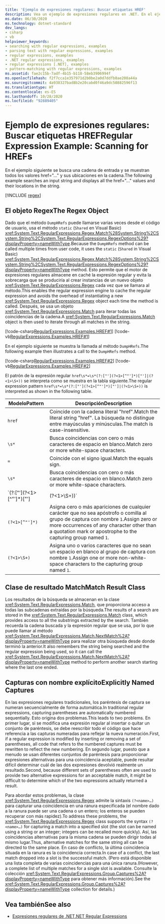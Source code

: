 ```yaml
---
title: 'Ejemplo de expresiones regulares: Buscar etiquetas HREF'
description: Vea un ejemplo de expresiones regulares en .NET. En el ejemplo se busca una cadena de entrada y se muestran todos los valores href y sus ubicaciones.
ms.date: 06/30/2020
ms.technology: dotnet-standard
dev_langs:
- csharp
- vb
helpviewer_keywords:
- searching with regular expressions, examples
- parsing text with regular expressions, examples
- regular expressions, examples
- .NET regular expressions, examples
- regular expressions [.NET], examples
- pattern-matching with regular expressions, examples
ms.assetid: fae2c15b-7adf-4b15-b118-58eb3906994f
ms.openlocfilehash: f2f7cca1e357971d2b0be2a0d7ddfb8ae208a44a
ms.sourcegitcommit: 4a938327bad8b2e20cabd0f46a9dc50882596f13
ms.translationtype: HT
ms.contentlocale: es-ES
ms.lasthandoff: 10/28/2020
ms.locfileid: "92889405"
---
```

# <a name="regular-expression-example-scanning-for-hrefs"></a><span data-ttu-id="b7446-104">Ejemplo de expresiones regulares: Buscar etiquetas HREF</span><span class="sxs-lookup"><span data-stu-id="b7446-104">Regular Expression Example: Scanning for HREFs</span></span>
<span data-ttu-id="b7446-105">En el ejemplo siguiente se busca una cadena de entrada y se muestran todos los valores href="…" y sus ubicaciones en la cadena.</span><span class="sxs-lookup"><span data-stu-id="b7446-105">The following example searches an input string and displays all the href="…" values and their locations in the string.</span></span>  

[!INCLUDE [regex](../../../includes/regex.md)]

## <a name="the-regex-object"></a><span data-ttu-id="b7446-106">El objeto Regex</span><span class="sxs-lookup"><span data-stu-id="b7446-106">The Regex Object</span></span>
 <span data-ttu-id="b7446-107">Dado que el método `DumpHRefs` puede llamarse varias veces desde el código de usuario, usa el método `static` (`Shared` en Visual Basic) <xref:System.Text.RegularExpressions.Regex.Match%28System.String%2CSystem.String%2CSystem.Text.RegularExpressions.RegexOptions%29?displayProperty=nameWithType>.</span><span class="sxs-lookup"><span data-stu-id="b7446-107">Because the `DumpHRefs` method can be called multiple times from user code, it uses the `static` (`Shared` in Visual Basic) <xref:System.Text.RegularExpressions.Regex.Match%28System.String%2CSystem.String%2CSystem.Text.RegularExpressions.RegexOptions%29?displayProperty=nameWithType> method.</span></span> <span data-ttu-id="b7446-108">Esto permite que el motor de expresiones regulares almacene en caché la expresión regular y evita la sobrecarga que se produciría al crear instancias de un nuevo objeto <xref:System.Text.RegularExpressions.Regex> cada vez que se llamara al método.</span><span class="sxs-lookup"><span data-stu-id="b7446-108">This enables the regular expression engine to cache the regular expression and avoids the overhead of instantiating a new <xref:System.Text.RegularExpressions.Regex> object each time the method is called.</span></span> <span data-ttu-id="b7446-109">Después, se usa un objeto <xref:System.Text.RegularExpressions.Match> para iterar todas las coincidencias de la cadena.</span><span class="sxs-lookup"><span data-stu-id="b7446-109">A <xref:System.Text.RegularExpressions.Match> object is then used to iterate through all matches in the string.</span></span>  
  
 [!code-csharp[RegularExpressions.Examples.HREF#1](../../../samples/snippets/csharp/VS_Snippets_CLR/RegularExpressions.Examples.HREF/cs/example.cs#1)]
 [!code-vb[RegularExpressions.Examples.HREF#1](../../../samples/snippets/visualbasic/VS_Snippets_CLR/RegularExpressions.Examples.HREF/vb/example.vb#1)]  
  
 <span data-ttu-id="b7446-110">En el ejemplo siguiente se muestra la llamada al método `DumpHRefs`.</span><span class="sxs-lookup"><span data-stu-id="b7446-110">The following example then illustrates a call to the `DumpHRefs` method.</span></span>  
  
 [!code-csharp[RegularExpressions.Examples.HREF#2](../../../samples/snippets/csharp/VS_Snippets_CLR/RegularExpressions.Examples.HREF/cs/example.cs#2)]
 [!code-vb[RegularExpressions.Examples.HREF#2](../../../samples/snippets/visualbasic/VS_Snippets_CLR/RegularExpressions.Examples.HREF/vb/example.vb#2)]  
  
 <span data-ttu-id="b7446-111">El patrón de la expresión regular `href\s*=\s*(?:["'](?<1>[^"']*)["']|(?<1>\S+))` se interpreta como se muestra en la tabla siguiente.</span><span class="sxs-lookup"><span data-stu-id="b7446-111">The regular expression pattern `href\s*=\s*(?:["'](?<1>[^"']*)["']|(?<1>\S+))` is interpreted as shown in the following table.</span></span>  
  
|<span data-ttu-id="b7446-112">Modelo</span><span class="sxs-lookup"><span data-stu-id="b7446-112">Pattern</span></span>|<span data-ttu-id="b7446-113">Descripción</span><span class="sxs-lookup"><span data-stu-id="b7446-113">Description</span></span>|  
|-------------|-----------------|  
|`href`|<span data-ttu-id="b7446-114">Coincide con la cadena literal "href".</span><span class="sxs-lookup"><span data-stu-id="b7446-114">Match the literal string "href".</span></span> <span data-ttu-id="b7446-115">La búsqueda no distingue entre mayúsculas y minúsculas.</span><span class="sxs-lookup"><span data-stu-id="b7446-115">The match is case-insensitive.</span></span>|  
|`\s*`|<span data-ttu-id="b7446-116">Busca coincidencias con cero o más caracteres de espacio en blanco.</span><span class="sxs-lookup"><span data-stu-id="b7446-116">Match zero or more white-space characters.</span></span>|  
|`=`|<span data-ttu-id="b7446-117">Coincide con el signo igual.</span><span class="sxs-lookup"><span data-stu-id="b7446-117">Match the equals sign.</span></span>|  
|`\s*`|<span data-ttu-id="b7446-118">Busca coincidencias con cero o más caracteres de espacio en blanco.</span><span class="sxs-lookup"><span data-stu-id="b7446-118">Match zero or more white-space characters.</span></span>|  
|`(?:\["'\](?<1>\[^"'\]*)["']|(?<1>\S+))`|<span data-ttu-id="b7446-119">Coincide con uno de los siguientes sin asignar el resultado a un grupo capturado:</span><span class="sxs-lookup"><span data-stu-id="b7446-119">Match one of the following without assigning the result to a captured group:</span></span><br /> <ul><li><p><span data-ttu-id="b7446-120">Una comilla o un apóstrofo, seguido de cero o más apariciones de cualquier carácter que no sea una comilla o un apóstrofo, seguido por una comilla o un apóstrofo.</span><span class="sxs-lookup"><span data-stu-id="b7446-120">A quotation mark or apostrophe, followed by zero or more occurrences of any character other than a quotation mark or apostrophe, followed by a quotation mark or apostrophe.</span></span> <span data-ttu-id="b7446-121">El grupo con nombre `1` se incluye en este patrón.</span><span class="sxs-lookup"><span data-stu-id="b7446-121">The group named `1` is included in this pattern.</span></span></p></li><li><p><span data-ttu-id="b7446-122">Uno o varios caracteres que no son espacios en blanco.</span><span class="sxs-lookup"><span data-stu-id="b7446-122">One or more non-white-space characters.</span></span> <span data-ttu-id="b7446-123">El grupo con nombre `1` se incluye en este patrón.</span><span class="sxs-lookup"><span data-stu-id="b7446-123">The group named `1` is included in this pattern.</span></span></p></li></ul>|  
|`(?<1>[^"']*)`|<span data-ttu-id="b7446-124">Asigna cero o más apariciones de cualquier carácter que no sea apóstrofo o comilla al grupo de captura con nombre `1`.</span><span class="sxs-lookup"><span data-stu-id="b7446-124">Assign zero or more occurrences of any character other than a quotation mark or apostrophe to the capturing group named `1`.</span></span>|  
|`(?<1>\S+)`|<span data-ttu-id="b7446-125">Asigna uno o varios caracteres que no sean un espacio en blanco al grupo de captura con nombre `1`.</span><span class="sxs-lookup"><span data-stu-id="b7446-125">Assign one or more non-white-space characters to the capturing group named `1`.</span></span>|  
  
## <a name="match-result-class"></a><span data-ttu-id="b7446-126">Clase de resultado Match</span><span class="sxs-lookup"><span data-stu-id="b7446-126">Match Result Class</span></span>  
 <span data-ttu-id="b7446-127">Los resultados de la búsqueda se almacenan en la clase <xref:System.Text.RegularExpressions.Match>, que proporciona acceso a todas las subcadenas extraídas por la búsqueda.</span><span class="sxs-lookup"><span data-stu-id="b7446-127">The results of a search are stored in the <xref:System.Text.RegularExpressions.Match> class, which provides access to all the substrings extracted by the search.</span></span> <span data-ttu-id="b7446-128">También recuerda la cadena buscada y la expresión regular que se usa, por lo que puede llamar al método <xref:System.Text.RegularExpressions.Match.NextMatch%2A?displayProperty=nameWithType> para realizar otra búsqueda desde donde terminó la anterior.</span><span class="sxs-lookup"><span data-stu-id="b7446-128">It also remembers the string being searched and the regular expression being used, so it can call the <xref:System.Text.RegularExpressions.Match.NextMatch%2A?displayProperty=nameWithType> method to perform another search starting where the last one ended.</span></span>  
  
## <a name="explicitly-named-captures"></a><span data-ttu-id="b7446-129">Capturas con nombre explícito</span><span class="sxs-lookup"><span data-stu-id="b7446-129">Explicitly Named Captures</span></span>  
 <span data-ttu-id="b7446-130">En las expresiones regulares tradicionales, los paréntesis de captura se numeran secuencialmente de forma automática.</span><span class="sxs-lookup"><span data-stu-id="b7446-130">In traditional regular expressions, capturing parentheses are automatically numbered sequentially.</span></span> <span data-ttu-id="b7446-131">Esto origina dos problemas.</span><span class="sxs-lookup"><span data-stu-id="b7446-131">This leads to two problems.</span></span> <span data-ttu-id="b7446-132">En primer lugar, si se modifica una expresión regular al insertar o quitar un conjunto de paréntesis, se debe reescribir todo el código que hace referencia a las capturas numeradas para reflejar la nueva numeración.</span><span class="sxs-lookup"><span data-stu-id="b7446-132">First, if a regular expression is modified by inserting or removing a set of parentheses, all code that refers to the numbered captures must be rewritten to reflect the new numbering.</span></span> <span data-ttu-id="b7446-133">En segundo lugar, puesto que a menudo se usan diferentes conjuntos de paréntesis para proporcionar expresiones alternativas para una coincidencia aceptable, puede resultar difícil determinar cuál de las dos expresiones devolvió realmente un resultado.</span><span class="sxs-lookup"><span data-stu-id="b7446-133">Second, because different sets of parentheses often are used to provide two alternative expressions for an acceptable match, it might be difficult to determine which of the two expressions actually returned a result.</span></span>  
  
 <span data-ttu-id="b7446-134">Para abordar estos problemas, la clase <xref:System.Text.RegularExpressions.Regex> admite la sintaxis `(?<name>…)` para capturar una coincidencia en una ranura especificada (el nombre dado a la ranura puede ser una cadena o un entero; los enteros se pueden recuperar con más rapidez).</span><span class="sxs-lookup"><span data-stu-id="b7446-134">To address these problems, the <xref:System.Text.RegularExpressions.Regex> class supports the syntax `(?<name>…)` for capturing a match into a specified slot (the slot can be named using a string or an integer; integers can be recalled more quickly).</span></span> <span data-ttu-id="b7446-135">Así, las coincidencias alternativas para la misma cadena se pueden dirigir todas al mismo lugar.</span><span class="sxs-lookup"><span data-stu-id="b7446-135">Thus, alternative matches for the same string all can be directed to the same place.</span></span> <span data-ttu-id="b7446-136">En caso de conflicto, la última coincidencia situada en la ranura es la coincidencia correcta.</span><span class="sxs-lookup"><span data-stu-id="b7446-136">In case of a conflict, the last match dropped into a slot is the successful match.</span></span> <span data-ttu-id="b7446-137">(Pero está disponible una lista completa de varias coincidencias para una única ranura.</span><span class="sxs-lookup"><span data-stu-id="b7446-137">(However, a complete list of multiple matches for a single slot is available.</span></span> <span data-ttu-id="b7446-138">Consulte la colección <xref:System.Text.RegularExpressions.Group.Captures%2A?displayProperty=nameWithType> para obtener más información).</span><span class="sxs-lookup"><span data-stu-id="b7446-138">See the <xref:System.Text.RegularExpressions.Group.Captures%2A?displayProperty=nameWithType> collection for details.)</span></span>  
  
## <a name="see-also"></a><span data-ttu-id="b7446-139">Vea también</span><span class="sxs-lookup"><span data-stu-id="b7446-139">See also</span></span>

- [<span data-ttu-id="b7446-140">Expresiones regulares de .NET</span><span class="sxs-lookup"><span data-stu-id="b7446-140">.NET Regular Expressions</span></span>](regular-expressions.md)

